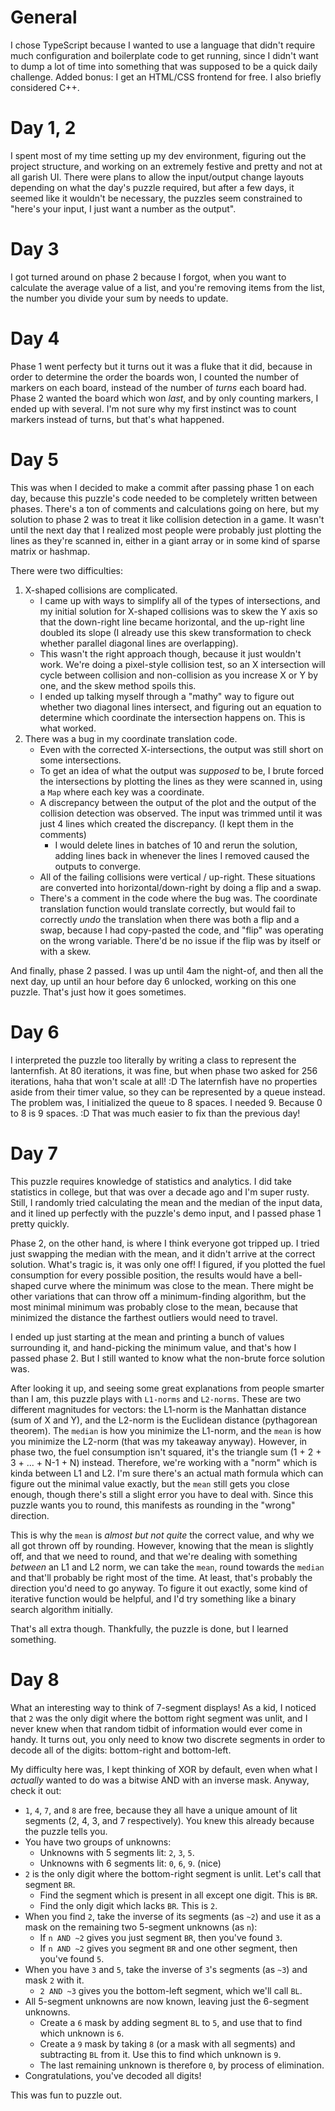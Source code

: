 # General
I chose TypeScript because I wanted to use a language that didn't require much configuration and boilerplate code to get running, since <irony>I didn't want to dump a lot of time into something that was supposed to be a quick daily challenge</irony>. Added bonus: I get an HTML/CSS frontend for free. I also briefly considered C++.

# Day 1, 2
I spent most of my time setting up my dev environment, figuring out the project structure, and working on an extremely festive and pretty and not at all garish UI. There were plans to allow the input/output change layouts depending on what the day's puzzle required, but after a few days, it seemed like it wouldn't be necessary, the puzzles seem constrained to "here's your input, I just want a number as the output".

# Day 3
I got turned around on phase 2 because I forgot, when you want to calculate the average value of a list, and you're removing items from the list, the number you divide your sum by needs to update.

# Day 4
Phase 1 went perfecty but it turns out it was a fluke that it did, because in order to determine the order the boards won, I counted the number of markers on each board, instead of the number of *turns* each board had. Phase 2 wanted the board which won *last*, and by only counting markers, I ended up with several. I'm not sure why my first instinct was to count markers instead of turns, but that's what happened.

# Day 5
This was when I decided to make a commit after passing phase 1 on each day, because this puzzle's code needed to be completely written between phases. There's a ton of comments and calculations going on here, but my solution to phase 2 was to treat it like collision detection in a game. It wasn't until the next day that I realized most people were probably just plotting the lines as they're scanned in, either in a giant array or in some kind of sparse matrix or hashmap.

There were two difficulties:
1. X-shaped collisions are complicated.
   - I came up with ways to simplify all of the types of intersections, and my initial solution for X-shaped collisions was to skew the Y axis so that the down-right line became horizontal, and the up-right line doubled its slope (I already use this skew transformation to check whether parallel diagonal lines are overlapping).
   - This wasn't the right approach though, because it just wouldn't work. We're doing a pixel-style collision test, so an X intersection will cycle between collision and non-collision as you increase X or Y by one, and the skew method spoils this.
   - I ended up talking myself through a "mathy" way to figure out whether two diagonal lines intersect, and figuring out an equation to determine which coordinate the intersection happens on. This is what worked.
2. There was a bug in my coordinate translation code.
   - Even with the corrected X-intersections, the output was still short on some intersections.
   - To get an idea of what the output was *supposed* to be, I brute forced the intersections by plotting the lines as they were scanned in, using a `Map` where each key was a coordinate.
   - A discrepancy between the output of the plot and the output of the collision detection was observed. The input was trimmed until it was just 4 lines which created the discrepancy. (I kept them in the comments)
      - I would delete lines in batches of 10 and rerun the solution, adding lines back in whenever the lines I removed caused the outputs to converge.
   - All of the failing collisions were vertical / up-right. These situations are converted into horizontal/down-right by doing a flip and a swap.
   - There's a comment in the code where the bug was. The coordinate translation function would translate correctly, but would fail to correctly *undo* the translation when there was both a flip and a swap, because I had copy-pasted the code, and "flip" was operating on the wrong variable. There'd be no issue if the flip was by itself or with a skew.

And finally, phase 2 passed. I was up until 4am the night-of, and then all the next day, up until an hour before day 6 unlocked, working on this one puzzle. That's just how it goes sometimes.

# Day 6
I interpreted the puzzle too literally by writing a class to represent the lanternfish. At 80 iterations, it was fine, but when phase two asked for 256 iterations, haha that won't scale at all! :D
The laternfish have no properties aside from their timer value, so they can be represented by a queue instead. The problem was, I initialized the queue to 8 spaces. I needed 9. Because 0 to 8 is 9 spaces. :D That was much easier to fix than the previous day!

# Day 7
This puzzle requires knowledge of statistics and analytics. I did take statistics in college, but that was over a decade ago and I'm super rusty. Still, I randomly tried calculating the mean and the median of the input data, and it lined up perfectly with the puzzle's demo input, and I passed phase 1 pretty quickly.

Phase 2, on the other hand, is where I think everyone got tripped up. I tried just swapping the median with the mean, and it didn't arrive at the correct solution. What's tragic is, it was only one off! I figured, if you plotted the fuel consumption for every possible position, the results would have a bell-shaped curve where the minimum was close to the mean. There might be other variations that can throw off a minimum-finding algorithm, but the most minimal minimum was probably close to the mean, because that minimized the distance the farthest outliers would need to travel.

I ended up just starting at the mean and printing a bunch of values surrounding it, and hand-picking the minimum value, and that's how I passed phase 2. But I still wanted to know what the non-brute force solution was.

After looking it up, and seeing some great explanations from people smarter than I am, this puzzle plays with `L1-norms` and `L2-norms`. These are two different magnitudes for vectors: the L1-norm is the Manhattan distance (sum of X and Y), and the L2-norm is the Euclidean distance (pythagorean theorem). The `median` is how you minimize the L1-norm, and the `mean` is how you minimize the L2-norm (that was my takeaway anyway). However, in phase two, the fuel consumption isn't squared, it's the triangle sum (1 + 2 + 3 + ... + N-1 + N) instead. Therefore, we're working with a "norm" which is kinda between L1 and L2. I'm sure there's an actual math formula which can figure out the minimal value exactly, but the `mean` still gets you close enough, though there's still a slight error you have to deal with. Since this puzzle wants you to round, this manifests as rounding in the "wrong" direction.

This is why the `mean` is *almost but not quite* the correct value, and why we all got thrown off by rounding. However, knowing that the mean is slightly off, and that we need to round, and that we're dealing with something *between* an L1 and L2 norm, we can take the `mean`, round towards the `median` and that'll probably be right most of the time. At least, that's probably the direction you'd need to go anyway. To figure it out exactly, some kind of iterative function would be helpful, and I'd try something like a binary search algorithm initially.

That's all extra though. Thankfully, the puzzle is done, but I learned something.

# Day 8
What an interesting way to think of 7-segment displays! As a kid, I noticed that `2` was the only digit where the bottom right segment was unlit, and I never knew when that random tidbit of information would ever come in handy. It turns out, you only need to know two discrete segments in order to decode all of the digits: bottom-right and bottom-left.

My difficulty here was, I kept thinking of XOR by default, even when what I *actually* wanted to do was a bitwise AND with an inverse mask. Anyway, check it out:

- `1`, `4`, `7`, and `8` are free, because they all have a unique amount of lit segments (2, 4, 3, and 7 respectively). You knew this already because the puzzle tells you.
- You have two groups of unknowns:
   - Unknowns with 5 segments lit: `2`, `3`, `5`.
   - Unknowns with 6 segments lit: `0`, `6`, `9`. (nice)
- `2` is the only digit where the bottom-right segment is unlit. Let's call that segment `BR`.
   - Find the segment which is present in all except one digit. This is `BR`.
   - Find the only digit which lacks `BR`. This is `2`.
- When you find `2`, take the inverse of its segments (as `~2`) and use it as a mask on the remaining two 5-segment unknowns (as `n`):
   - If `n AND ~2` gives you just segment `BR`, then you've found `3`.
   - If `n AND ~2` gives you segment `BR` and one other segment, then you've found `5`.
- When you have `3` and `5`, take the inverse of `3`'s segments (as `~3`) and mask `2` with it.
   - `2 AND ~3` gives you the bottom-left segment, which we'll call `BL`.
- All 5-segment unknowns are now known, leaving just the 6-segment unknowns.
   - Create a `6` mask by adding segment `BL` to `5`, and use that to find which unknown is `6`.
   - Create a `9` mask by taking `8` (or a mask with all segments) and subtracting `BL` from it. Use this to find which unknown is `9`.
   - The last remaining unknown is therefore `0`, by process of elimination.
- Congratulations, you've decoded all digits!

This was fun to puzzle out.
